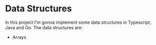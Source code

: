 # Data Structures

In this project I'm gonna implement some data structures in Typescript, Java and Go. The data structures are:
- Arrays

